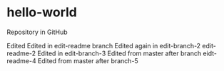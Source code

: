 # hello-world
Repository in GitHub

Edited
Edited in edit-readme branch
Edited again in edit-branch-2
edit-readme-2
Edited in edit-branch-3
Edited from master after branch eidt-readme-4
Edited from master after branch-5
